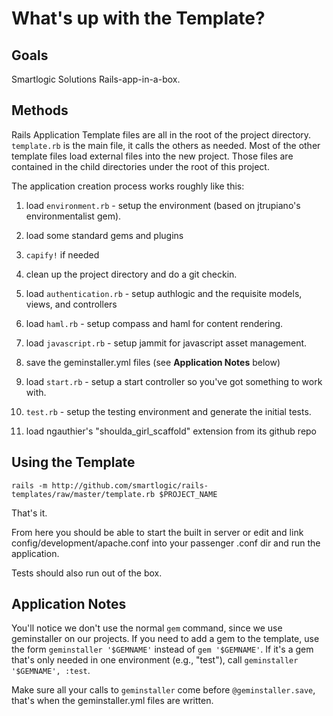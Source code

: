 # What's up with the Template?

## Goals

Smartlogic Solutions Rails-app-in-a-box.

## Methods

Rails Application Template files are all in the root of the project directory.
`template.rb` is the main file, it calls the others as needed. Most of the other
template files load external files into the new project. Those files are contained
in the child directories under the root of this project.

The application creation process works roughly like this:

1. load `environment.rb` - setup the environment (based on jtrupiano's environmentalist gem).
2. load some standard gems and plugins
3. `capify!` if needed
4. clean up the project directory and do a git checkin.
5. load `authentication.rb` - setup authlogic and the requisite models, views, and controllers
6. load `haml.rb` - setup compass and haml for content rendering.
7. load `javascript.rb` - setup jammit for javascript asset management.
8. save the geminstaller.yml files (see **Application Notes** below)
9. load `start.rb` - setup a start controller so you've got something to work with.
1. `test.rb` - setup the testing environment and generate the initial tests.

4. load ngauthier's "shoulda_girl_scaffold" extension from its github repo

## Using the Template

`rails -m http://github.com/smartlogic/rails-templates/raw/master/template.rb $PROJECT_NAME`

That's it.

From here you should be able to start the built in server or edit and link
config/development/apache.conf into your passenger .conf dir and run the application.

Tests should also run out of the box.

## Application Notes

You'll notice we don't use the normal `gem` command, since we use geminstaller on our projects. If you need to add a gem to the template, use the form `geminstaller '$GEMNAME'` instead of `gem '$GEMNAME'`. If it's a gem that's only needed in one environment (e.g., "test"), call `geminstaller '$GEMNAME', :test`.

Make sure all your calls to `geminstaller` come before `@geminstaller.save`, that's when the geminstaller.yml files are written.


